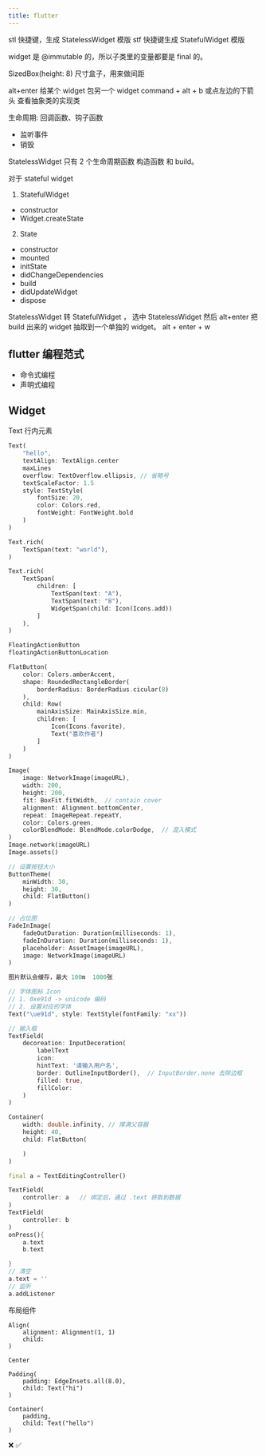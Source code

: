 ```yaml
---
title: flutter
---
```


stl 快捷键，生成 StatelessWidget 模版
stf 快捷键生成 StatefulWidget 模版

widget 是 @immutable 的，所以子类里的变量都要是 final 的。

SizedBox(height: 8) 尺寸盒子，用来做间距

alt+enter 给某个 widget 包另一个 widget
command + alt + b 或点左边的下箭头 查看抽象类的实现类

生命周期: 回调函数、钩子函数

-   监听事件
-   销毁

StatelessWidget 只有 2 个生命周期函数 构造函数 和 build。

对于 stateful widget

1. StatefulWidget

-   constructor
-   Widget.createState

2. State

-   constructor
-   mounted
-   initState
-   didChangeDependencies
-   build
-   didUpdateWidget
-   dispose

StatelessWidget 转 StatefulWidget ， 选中 StatelessWidget 然后 alt+enter
把 build 出来的 widget 抽取到一个单独的 widget。 alt + enter + w

## flutter 编程范式

-   命令式编程
-   声明式编程

## Widget

Text 行内元素

```dart
Text(
    "hello",
    textAlign: TextAlign.center
    maxLines
    overflow: TextOverflow.ellipsis, // 省略号
    textScaleFactor: 1.5
    style: TextStyle(
        fontSize: 20,
        color: Colors.red,
        fontWeight: FontWeight.bold
    )
)

Text.rich(
    TextSpan(text: "world"),
)

Text.rich(
    TextSpan(
        children: [
            TextSpan(text: "A"),
            TextSpan(text: "B"),
            WidgetSpan(child: Icon(Icons.add))
        ]
    ),
)

FloatingActionButton
floatingActionButtonLocation

FlatButton(
    color: Colors.amberAccent,
    shape: RoundedRectangleBorder(
        borderRadius: BorderRadius.cicular(8)
    ),
    child: Row(
        mainAxisSize: MainAxisSize.min,
        children: [
            Icon(Icons.favorite),
            Text("喜欢作者")
        ]
    )
)

Image(
    image: NetworkImage(imageURL),
    width: 200,
    height: 200,
    fit: BoxFit.fitWidth,  // contain cover
    alignment: Alignment.bottomCenter,
    repeat: ImageRepeat.repeatY,
    color: Colors.green,
    colorBlendMode: BlendMode.colorDodge,  // 混入模式
)
Image.network(imageURL)
Image.assets()

// 设置按钮大小
ButtonTheme(
    minWidth: 30,
    height: 30,
    child: FlatButton()
)

// 占位图
FadeInImage(
    fadeOutDuration: Duration(milliseconds: 1),
    fadeInDuration: Duration(milliseconds: 1),
    placeholder: AssetImage(imageURL),
    image: NetworkImage(imageURL)
)

图片默认会缓存，最大 100m  1000张

// 字体图标 Icon
// 1. 0xe91d -> unicode 编码
// 2. 设置对应的字体
Text("\ue91d", style: TextStyle(fontFamily: "xx"))

// 输入框
TextField(
    decoreation: InputDecoration(
        labelText
        icon:
        hintText: '请输入用户名',
        border: OutlineInputBorder(),  // InputBorder.none 去除边框
        filled: true,
        fillColor:
    )
)

Container(
    width: double.infinity, // 撑满父容器
    height: 40,
    child: FlatButton(

    )
)

final a = TextEditingController()

TextField(
    controller: a   // 绑定后，通过 .text 获取到数据
)
TextField(
    controller: b
)
onPress(){
    a.text
    b.text

}
// 清空
a.text = ''
// 监听
a.addListener
```

布局组件

```
Align(
    alignment: Alignment(1, 1)
    child:
)

Center

Padding(
    padding: EdgeInsets.all(8.0),
    child: Text("hi")
)

Container(
    padding,
    child: Text("hello")
)
```

❌
✅
